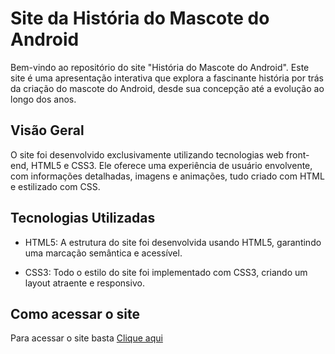 # Site da História do Mascote do Android

Bem-vindo ao repositório do site "História do Mascote do Android". Este site é uma apresentação interativa que explora a fascinante história por trás da criação do mascote do Android, desde sua concepção até a evolução ao longo dos anos.

## Visão Geral

O site foi desenvolvido exclusivamente utilizando tecnologias web front-end, HTML5 e CSS3. Ele oferece uma experiência de usuário envolvente, com informações detalhadas, imagens e animações, tudo criado com HTML e estilizado com CSS.

## Tecnologias Utilizadas

- HTML5: A estrutura do site foi desenvolvida usando HTML5, garantindo uma marcação semântica e acessível.

- CSS3: Todo o estilo do site foi implementado com CSS3, criando um layout atraente e responsivo.

## Como acessar o site

Para acessar o site basta <a href="https://joaopedro-monteiro.github.io/Desafio-Site-Android-v2/android.html" target="_blank">Clique aqui</a>
